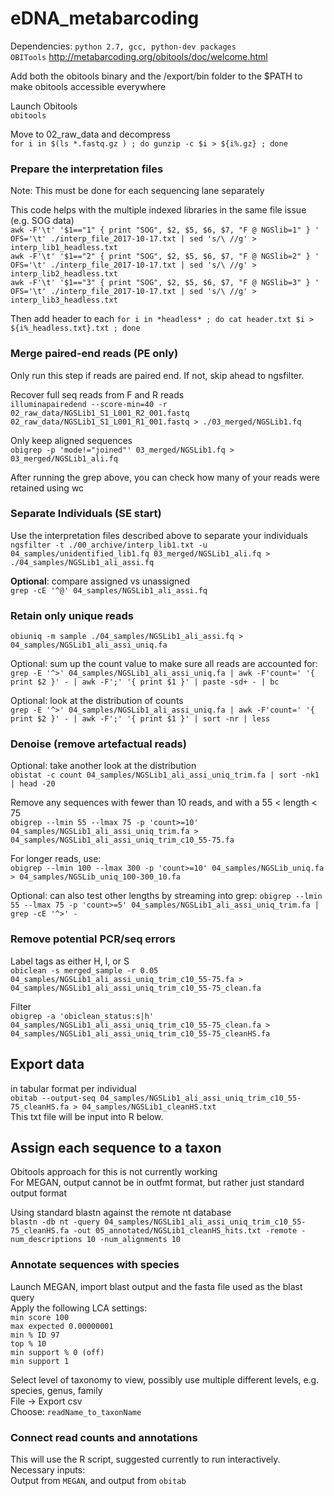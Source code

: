 # eDNA_metabarcoding
Dependencies:
`python 2.7, gcc, python-dev packages`    
`OBITools` http://metabarcoding.org/obitools/doc/welcome.html       

Add both the obitools binary and the /export/bin folder to the $PATH to make obitools accessible everywhere

Launch Obitools    
`obitools`    

Move to 02_raw_data and decompress    
`for i in $(ls *.fastq.gz ) ; do gunzip -c $i > ${i%.gz} ; done`

### Prepare the interpretation files
Note: This must be done for each sequencing lane separately       

This code helps with the multiple indexed libraries in the same file issue (e.g. SOG data)    
`awk -F'\t' '$1=="1" { print "SOG", $2, $5, $6, $7, "F @ NGSlib=1" } ' OFS='\t' ./interp_file_2017-10-17.txt | sed 's/\ //g' > interp_lib1_headless.txt`    
`awk -F'\t' '$1=="2" { print "SOG", $2, $5, $6, $7, "F @ NGSlib=2" } ' OFS='\t' ./interp_file_2017-10-17.txt | sed 's/\ //g' > interp_lib2_headless.txt`    
`awk -F'\t' '$1=="3" { print "SOG", $2, $5, $6, $7, "F @ NGSlib=3" } ' OFS='\t' ./interp_file_2017-10-17.txt | sed 's/\ //g' > interp_lib3_headless.txt`    

Then add header to each
`for i in *headless* ; do cat header.txt $i > ${i%_headless.txt}.txt ; done`

### Merge paired-end reads (PE only)   
Only run this step if reads are paired end. If not, skip ahead to ngsfilter.   

Recover full seq reads from F and R reads    
`illuminapairedend --score-min=40 -r 02_raw_data/NGSLib1_S1_L001_R2_001.fastq 02_raw_data/NGSLib1_S1_L001_R1_001.fastq > ./03_merged/NGSLib1.fq`

Only keep aligned sequences    
`obigrep -p 'mode!="joined"' 03_merged/NGSLib1.fq > 03_merged/NGSLib1_ali.fq`    

After running the grep above, you can check how many of your reads were retained using wc   

### Separate Individuals (SE start)   
Use the interpretation files described above to separate your individuals   
`ngsfilter -t ./00_archive/interp_lib1.txt -u 04_samples/unidentified_lib1.fq 03_merged/NGSLib1_ali.fq > ./04_samples/NGSLib1_ali_assi.fq`    

**Optional**: compare assigned vs unassigned    
`grep -cE '^@' 04_samples/NGSLib1_ali_assi.fq`    


### Retain only unique reads
`obiuniq -m sample ./04_samples/NGSLib1_ali_assi.fq > 04_samples/NGSLib1_ali_assi_uniq.fa`    

Optional: sum up the count value to make sure all reads are accounted for:    
`grep -E '^>' 04_samples/NGSLib1_ali_assi_uniq.fa | awk -F'count=' '{ print $2 }' - | awk -F';' '{ print $1 }' | paste -sd+ - | bc`

Optional: look at the distribution of counts   
`grep -E '^>' 04_samples/NGSLib1_ali_assi_uniq.fa | awk -F'count=' '{ print $2 }' - | awk -F';' '{ print $1 }' | sort -nr | less`

### Denoise (remove artefactual reads)    
Optional: take another look at the distribution    
`obistat -c count 04_samples/NGSLib1_ali_assi_uniq_trim.fa | sort -nk1 | head -20`

Remove any sequences with fewer than 10 reads, and with a 55 < length < 75     
`obigrep --lmin 55 --lmax 75 -p 'count>=10' 04_samples/NGSLib1_ali_assi_uniq_trim.fa > 04_samples/NGSLib1_ali_assi_uniq_trim_c10_55-75.fa`    

For longer reads, use:   
`obigrep --lmin 100 --lmax 300 -p 'count>=10' 04_samples/NGSLib_uniq.fa > 04_samples/NGSLib_uniq_100-300_10.fa`    


Optional: can also test other lengths by streaming into grep: 
`obigrep --lmin 55 --lmax 75 -p 'count>=5' 04_samples/NGSLib1_ali_assi_uniq_trim.fa | grep -cE '^>' - `

### Remove potential PCR/seq errors    
Label tags as either H, I, or S   
`obiclean -s merged_sample -r 0.05 04_samples/NGSLib1_ali_assi_uniq_trim_c10_55-75.fa > 04_samples/NGSLib1_ali_assi_uniq_trim_c10_55-75_clean.fa`

Filter    
`obigrep -a 'obiclean_status:s|h' 04_samples/NGSLib1_ali_assi_uniq_trim_c10_55-75_clean.fa > 04_samples/NGSLib1_ali_assi_uniq_trim_c10_55-75_cleanHS.fa`

## Export data     
in tabular format per individual    
`obitab --output-seq 04_samples/NGSLib1_ali_assi_uniq_trim_c10_55-75_cleanHS.fa > 04_samples/NGSLib1_cleanHS.txt`   
This txt file will be input into R below.    

## Assign each sequence to a taxon
Obitools approach for this is not currently working    
For MEGAN, output cannot be in outfmt format, but rather just standard output format   

Using standard blastn against the remote nt database   
`blastn -db nt -query 04_samples/NGSLib1_ali_assi_uniq_trim_c10_55-75_cleanHS.fa -out 05_annotated/NGSLib1_cleanHS_hits.txt -remote -num_descriptions 10 -num_alignments 10`    


### Annotate sequences with species   
Launch MEGAN, import blast output and the fasta file used as the blast query  
Apply the following LCA settings:   
`min score 100`    
`max expected 0.00000001`   
`min % ID 97`   
`top % 10`   
`min support % 0 (off)`   
`min support 1`   

Select level of taxonomy to view, possibly use multiple different levels, e.g. species, genus, family       
File -> Export csv      
Choose: `readName_to_taxonName`    

### Connect read counts and annotations    
This will use the R script, suggested currently to run interactively.   
Necessary inputs:   
Output from `MEGAN`, and output from `obitab`   



